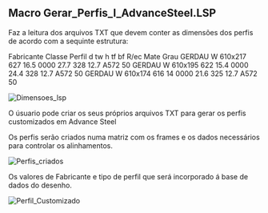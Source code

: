 ## Macro Gerar_Perfis_I_AdvanceSteel.LSP 

Faz a leitura dos arquivos TXT que devem conter as dimensões dos perfis de acordo com a sequinte estrutura:

Fabricante	Classe	Perfil	    d	   tw	    h	    tf	    bf	  R/ec  	Mate	 Grau
GERDAU	    W	      610x217	   627	 16.5	 0000	  27.7	 328	  12.7	  A572	 50
GERDAU	    W	      610x195	   622	 15.4	 0000	  24.4	 328	  12.7	  A572	 50
GERDAU	    W	      610x174   616	   14	   0000	  21.6	 325	  12.7	  A572	 50

![Dimensoes_lsp](https://github.com/JLMenegotto/AulasBIM/assets/9437020/e67ecfdd-03db-41a4-9ecc-3984e8dc15c9)

O úsuario pode criar os seus próprios arquivos TXT para gerar os perfis customizados em Advance Steel

Os perfis serão criados numa matriz com os frames e os dados necessários para controlar os alinhamentos.

![Perfis_criados](https://github.com/JLMenegotto/AulasBIM/assets/9437020/7bcc816d-9b52-44bd-902d-df1451759dcc)

Os valores de Fabricante e tipo de perfil que será incorporado á base de dados do desenho. 

![Perfil_Customizado](https://github.com/JLMenegotto/AulasBIM/assets/9437020/3671c88d-0b31-4c2b-a207-952e8580df02)
